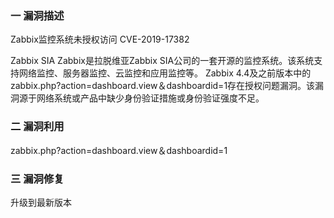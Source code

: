 ### 一 漏洞描述
Zabbix监控系统未授权访问 CVE-2019-17382

Zabbix SIA Zabbix是拉脱维亚Zabbix SIA公司的一套开源的监控系统。该系统支持网络监控、服务器监控、云监控和应用监控等。 Zabbix 4.4及之前版本中的zabbix.php?action=dashboard.view＆dashboardid=1存在授权问题漏洞。该漏洞源于网络系统或产品中缺少身份验证措施或身份验证强度不足。

### 二 漏洞利用
zabbix.php?action=dashboard.view＆dashboardid=1

### 三 漏洞修复
升级到最新版本
